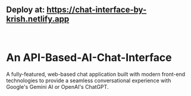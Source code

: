 ## Deploy at: https://chat-interface-by-krish.netlify.app
<br>

# An API-Based-AI-Chat-Interface
A fully-featured, web-based chat application built with modern front-end technologies to provide a seamless conversational experience with Google's Gemini AI or OpenAI's ChatGPT.
